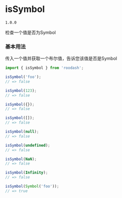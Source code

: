 # isSymbol

`1.0.0`

检查一个值是否为Symbol

### 基本用法
传入一个值并获取一个布尔值，告诉您该值是否是Symbol

```typescript
import { isSymbol } from 'roodash';

isSymbol('foo');
// => false

isSymbol(123);
// => false

isSymbol({});
// => false

isSymbol([]);
// => false

isSymbol(null);
// => false

isSymbol(undefined);
// => false

isSymbol(NaN);
// => false

isSymbol(Infinity);
// => false

isSymbol(Symbol('foo'));
// => true
```